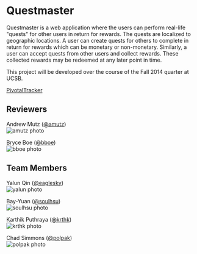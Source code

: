 # Questmaster

Questmaster is a web application where the users can perform real-life "quests"
for other users in return for rewards. The quests are localized to geographic 
locations. A user can create quests for others to complete in return for rewards
which can be monetary or non-monetary. Similarly, a user can accept quests from 
other users and collect rewards. These collected rewards may be redeemed at any 
later point in time.

This project will be developed over the course of the Fall 2014 quarter at UCSB.

[PivotalTracker](https://www.pivotaltracker.com/n/projects/1193878)

## Reviewers 

Andrew Mutz ([@amutz](https://github.com/amutz))  
![amutz photo](https://avatars3.githubusercontent.com/u/919763?v=2&s=120)


Bryce Boe ([@bboe](https://github.com/bboe/))  
![bboe photo](https://avatars3.githubusercontent.com/u/48100?s=120)

## Team Members

Yalun Qin ([@eaglesky](https://github.com/eaglesky))   
![yalun photo](https://avatars3.githubusercontent.com/u/3161743?s=120)


Bay-Yuan ([@soulhsu](https://github.com/soulhsu/))   
![soulhsu photo](https://avatars3.githubusercontent.com/u/9331080?v=2&s=120)

Karthik Puthraya ([@krthk](https://github.com/krthk/))   
![krthk photo](https://avatars3.githubusercontent.com/u/5073107?v=2&s=120)

Chad Simmons ([@polpak](https://github.com/polpak/))   
![polpak photo](https://avatars3.githubusercontent.com/u/1821933?v=3&s=460)

